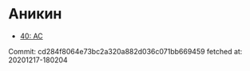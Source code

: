 # Аникин
- [40: AC](40.md)

Commit: cd284f8064e73bc2a320a882d036c071bb669459
 fetched at: 20201217-180204
